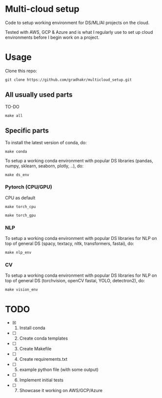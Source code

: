 # Multi-cloud setup
Code to setup working environment for DS/ML/AI projects on the cloud. 

Tested with AWS, GCP & Azure and is what I regularly use to set up cloud environments before I begin work on a project.

# Usage

Clone this repo:

```
git clone https://github.com/gradhakr/multicloud_setup.git
```
## All usually used parts
TO-DO

```
make all
```

## Specific parts
To install the latest version of conda, do:

```
make conda
```

To setup a working conda environment with popular DS libraries (pandas, numpy, sklearn, seaborn, plotly, ..), do:

```
make ds_env
```
### Pytorch (CPU/GPU)
CPU as default
```
make torch_cpu
```

```
make torch_gpu
```
### NLP
To setup a working conda environment with popular DS libraries for NLP on top of general DS (spacy, textacy, nltk, transformers, fastai), do:

```
make nlp_env
```

### CV
To setup a working conda environment with popular DS libraries for NLP on top of general DS (torchvision, openCV fastai, YOLO, detectron2), do:

```
make vision_env
```


# TODO
- [X] 1. Install conda

- [ ] 2. Create conda templates

- [ ] 3. Create Makefile

- [ ] 4. Create requirements.txt

- [ ] 5. example python file (with some output)

- [ ] 6. Implement initial tests

- [ ] 7. Showcase it working on AWS/GCP/Azure

